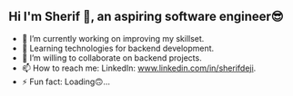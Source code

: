 ## Hi I'm Sherif 👋, an aspiring software engineer😎


- 🔭 I’m currently working on improving my skillset.
- 🌱 Learning technologies for backend development.
- 👯 I’m willing to collaborate on backend projects.
- 📫 How to reach me: LinkedIn: www.linkedin.com/in/sherifdeji. 
- ⚡ Fun fact: Loading🙃...
